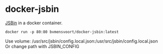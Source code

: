 # docker-jsbin

[JSBin](https://jsbin.com) in a docker container.


```
docker run -p 80:80 bvmensvoort/docker-jsbin:latest
```

Use volume: /usr/src/jsbin/config.local.json:/usr/src/jsbin/config.local.json
Or change path with JSBIN_CONFIG